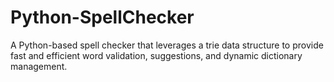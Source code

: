 # Python-SpellChecker
A Python-based spell checker that leverages a trie data structure to provide fast and efficient word validation, suggestions, and dynamic dictionary management.
